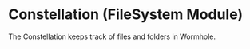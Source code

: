 # Constellation (FileSystem Module)

The Constellation keeps track of files and folders in Wormhole.